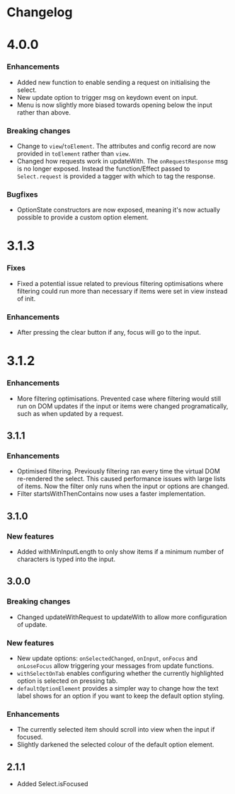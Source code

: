 # Changelog

# 4.0.0

### Enhancements

- Added new function to enable sending a request on initialising the select.
- New update option to trigger msg on keydown event on input.
- Menu is now slightly more biased towards opening below the input rather than above.

### Breaking changes

- Change to `view`/`toElement`. The attributes and config record are now provided in `toElement` rather than `view`.
- Changed how requests work in updateWith. The `onRequestResponse` msg is no longer exposed. Instead the function/Effect passed to `Select.request` is provided a tagger with which to tag the response.

### Bugfixes

- OptionState constructors are now exposed, meaning it's now actually possible to provide a custom option element.

# 3.1.3

### Fixes

- Fixed a potential issue related to previous filtering optimisations where filtering could run more than necessary if items were set in view instead of init.

### Enhancements

- After pressing the clear button if any, focus will go to the input.

# 3.1.2

### Enhancements

- More filtering optimisations. Prevented case where filtering would still run on DOM updates if the input or items were changed programatically, such as when updated by a request.

## 3.1.1

### Enhancements

- Optimised filtering. Previously filtering ran every time the virtual DOM re-rendered the select. This caused performance issues with large lists of items. Now the filter only runs when the input or options are changed.
- Filter startsWithThenContains now uses a faster implementation.

## 3.1.0

### New features

- Added withMinInputLength to only show items if a minimum number of characters is typed into the input.

## 3.0.0

### Breaking changes

- Changed updateWithRequest to updateWith to allow more configuration of update.

### New features

- New update options: `onSelectedChanged`, `onInput`, `onFocus` and `onLoseFocus` allow triggering your messages from update functions.
- `withSelectOnTab` enables configuring whether the currently highlighted option is selected on pressing tab.
- `defaultOptionElement` provides a simpler way to change how the text label shows for an option if you want to keep the default option styling.

### Enhancements

- The currently selected item should scroll into view when the input if focused.
- Slightly darkened the selected colour of the default option element.

## 2.1.1

- Added Select.isFocused
